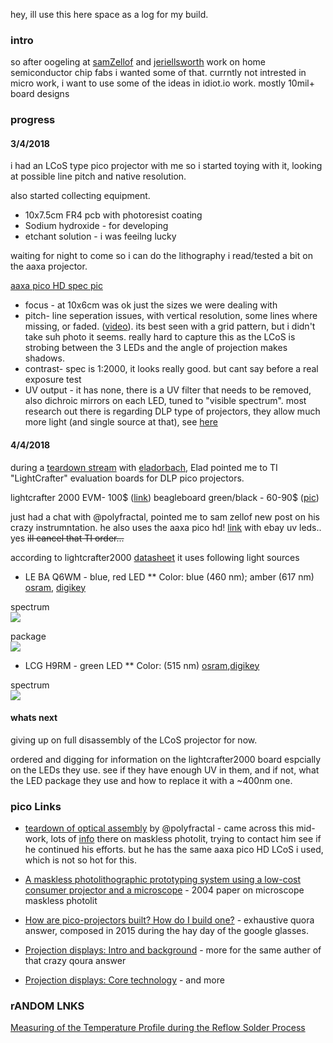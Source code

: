 hey, ill use this here space as a log for my build.

### intro
so after oogeling at [samZellof](https://www.youtube.com/watch?v=TrmqZ0hgAXk) and [jeriellsworth](https://www.youtube.com/watch?v=w_znRopGtbE) work on home semiconductor chip fabs i wanted some of that. currntly not intrested in micro work, i want to use some of the ideas in idiot.io work. mostly 10mil+ board designs

### progress
#### 3/4/2018
i had an LCoS type pico projector with me so i started toying with it, looking at possible line pitch and native resolution. 

also started collecting equipment.
 
 * 10x7.5cm FR4 pcb with photoresist coating
 * Sodium hydroxide - for developing 
 * etchant solution - i was feeilng lucky

waiting for night to come so i can do the lithography i read/tested a bit on the aaxa projector.

[aaxa pico HD spec pic](https://i.imgur.com/abyuRuq.png)

* focus - at 10x6cm was ok just the sizes we were dealing with
* pitch- line seperation issues, with vertical resolution, some lines where missing, or faded.  ([video](https://photos.app.goo.gl/Z30P2FHup9IhtfJ62)). its best seen with a grid pattern, but i didn't take suh photo it seems. really hard to capture this as the LCoS is strobing between the 3 LEDs and the angle of projection makes shadows. 
* contrast- spec is 1:2000, it looks really good. but cant say before a real exposure test
* UV output - it has none, there is a UV filter that needs to be removed, also dichroic mirrors on each LED, tuned to "visible spectrum". most research out there is regarding DLP type of projectors, they allow much more light (and single source at that), see [here](https://sites.google.com/site/passive3d/Downhome/Topic1/part1knowledgerepresentationinprolog20)

#### 4/4/2018
during a [teardown stream](https://photos.app.goo.gl/9uD4XJf9v1d5l4xY2) with [eladorbach](http://eladorbach.blogspot.com), Elad pointed me to TI "LightCrafter" evaluation boards for DLP pico projectors.  

lightcrafter 2000 EVM- 100$  ([link](https://archive.is/dMBDm))
beagleboard green/black - 60-90$ ([pic](https://i.imgur.com/sUgdQur.png))


just had a chat with @polyfractal, pointed me to sam zellof new post on his crazy instrumntation. he also uses the aaxa pico hd! [link](http://sam.zeloof.xyz/maskless-photolithography/)  with ebay uv leds.. yes 
<s>ill cancel that TI order...</s>

according to lightcrafter2000 [datasheet](http://www.ti.com/lit/ug/dlpu049c/dlpu049c.pdf) it uses following light sources

* LE BA Q6WM - blue, red LED
** Color: blue (460 nm); amber (617 nm) [osram](https://www.osram.com/os/ecat/OSRAM%20OSTAR%C2%AE%20Projection%20Compact%20LE%20BA%20Q6WM/com/en/class_pim_web_catalog_103489/global/prd_pim_device_2191190/), [digikey](https://www.digikey.com/product-detail/en/osram-opto-semiconductors-inc/LE-BA-Q6WM-1T3T-CE-HZJY-23-350-R18-ZC/LEBAQ6WM-1T3T-CE-HZJY-23-350-R18-ZC-ND/6709762)

spectrum  
![](https://i.imgur.com/yN66bDyl.png)

package  
![](https://i.imgur.com/9Fakw4cl.png)

* LCG H9RM - green LED
** Color: (515 nm) [osram](https://www.osram.com/os/ecat/OSRAM%20OSTAR%C2%AE%20Projection%20Cube%20LCG%20H9RM/com/en/class_pim_web_catalog_103489/global/prd_pim_device_2190826/),[digikey](https://www.digikey.com/product-detail/en/osram-opto-semiconductors-inc/LCG-H9RM-KZLZ-1/LCGH9RM-KZLZ-1-ND/4834206)

spectrum  
![](https://i.imgur.com/74W3fH8l.png)



#### whats next
giving up on full disassembly of the LCoS projector for now. 

ordered and digging for information on the lightcrafter2000 board espcially
on the LEDs they use. see if they have enough UV in them, and if not, what the LED package they use and how to replace it with a ~400nm one.


### pico Links

* [teardown of optical assembly](https://polyfractal.com/post/light-engine-teardown-redux/) by @polyfractal  - came across this mid-work, lots of [info](https://polyfractal.com/categories/makerfoundry/) there on maskless photolit, trying to contact him see if he continued his efforts. but he has the same aaxa pico HD LCoS i used, which is not so hot for this.

* [A maskless photolithographic prototyping system using a low-cost
consumer projector and a microscope](http://pages.pomona.edu/~dmt04747/Pubs/MasklessLithoAJP.pdf) - 2004 paper on microscope maskless photolit 

* [How are pico-projectors built? How do I build one?](https://www.quora.com/How-are-pico-projectors-built-How-do-I-build-one) - exhaustive quora answer, composed in 2015 during the hay day of the google glasses.  

* [Projection displays: Intro and background](https://interaxn.quora.com/Projection-displays-Intro-and-background) - more for the same auther of that crazy qoura answer
* [Projection displays: Core technology](https://interaxn.quora.com/Projection-displays-Core-technology) - and more

### rANDOM LNKS
[Measuring of the Temperature Profile during the Reflow Solder Process](https://dammedia.osram.info/media/resource/hires/osram-dam-2496666/Measuring%20of%20the%20Temperature%20Profile%20during%20the%20Reflow%20Solder%20Process.pdf)
